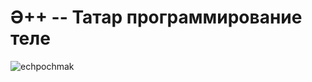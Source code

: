 # Ә++ -- Татар программирование теле

![echpochmak](https://github.com/erzakiev/EaPP/assets/13952639/b534abec-6b1f-415f-ac8f-81b204e68e9d)
